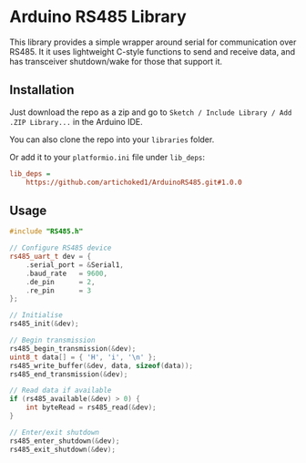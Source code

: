 # Arduino RS485 Library

This library provides a simple wrapper around serial for communication over RS485. It it uses lightweight C-style functions to send and receive data, and has transceiver shutdown/wake for those that support it.

## Installation

Just download the repo as a zip and go to `Sketch / Include Library / Add .ZIP Library...` in the Arduino IDE. 

You can also clone the repo into your `libraries` folder.

Or add it to your `platformio.ini` file under `lib_deps`:

```ini
lib_deps =
    https://github.com/artichoked1/ArduinoRS485.git#1.0.0
```

## Usage

```cpp
#include "RS485.h"

// Configure RS485 device
rs485_uart_t dev = {
    .serial_port = &Serial1,
    .baud_rate   = 9600,
    .de_pin      = 2,
    .re_pin      = 3
};

// Initialise
rs485_init(&dev);

// Begin transmission
rs485_begin_transmission(&dev);
uint8_t data[] = { 'H', 'i', '\n' };
rs485_write_buffer(&dev, data, sizeof(data));
rs485_end_transmission(&dev);

// Read data if available
if (rs485_available(&dev) > 0) {
    int byteRead = rs485_read(&dev);
}

// Enter/exit shutdown
rs485_enter_shutdown(&dev);
rs485_exit_shutdown(&dev);
```